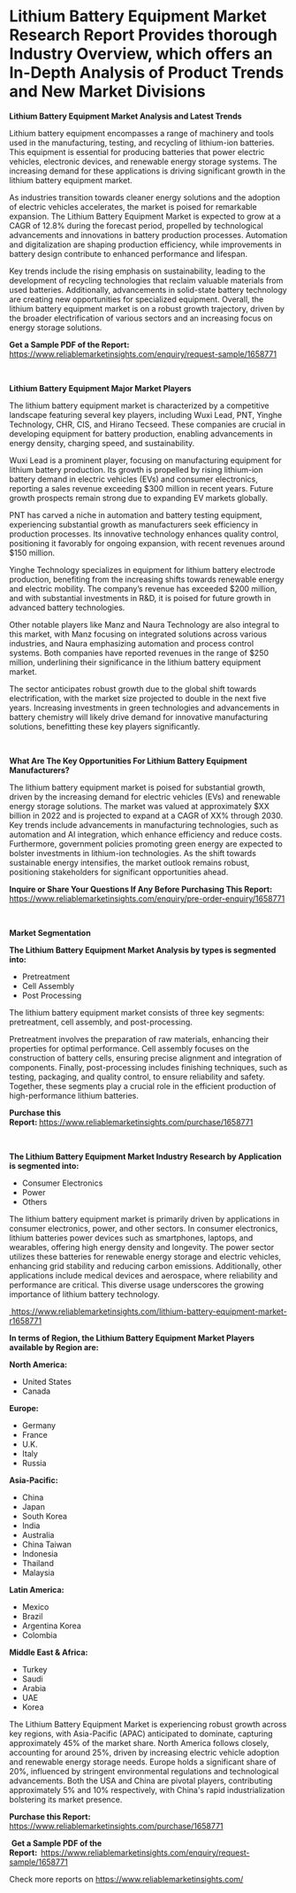 <p><h1>Lithium Battery Equipment Market Research Report Provides thorough Industry Overview, which offers an In-Depth Analysis of Product Trends and New Market Divisions</h1></p><p><strong>Lithium Battery Equipment Market Analysis and Latest Trends</strong></p>
<p><p>Lithium battery equipment encompasses a range of machinery and tools used in the manufacturing, testing, and recycling of lithium-ion batteries. This equipment is essential for producing batteries that power electric vehicles, electronic devices, and renewable energy storage systems. The increasing demand for these applications is driving significant growth in the lithium battery equipment market.</p><p>As industries transition towards cleaner energy solutions and the adoption of electric vehicles accelerates, the market is poised for remarkable expansion. The Lithium Battery Equipment Market is expected to grow at a CAGR of 12.8% during the forecast period, propelled by technological advancements and innovations in battery production processes. Automation and digitalization are shaping production efficiency, while improvements in battery design contribute to enhanced performance and lifespan.</p><p>Key trends include the rising emphasis on sustainability, leading to the development of recycling technologies that reclaim valuable materials from used batteries. Additionally, advancements in solid-state battery technology are creating new opportunities for specialized equipment. Overall, the lithium battery equipment market is on a robust growth trajectory, driven by the broader electrification of various sectors and an increasing focus on energy storage solutions.</p></p>
<p><strong>Get a Sample PDF of the Report:&nbsp;</strong> <a href="https://www.reliablemarketinsights.com/enquiry/request-sample/1658771?utm_campaign=3031&utm_medium=2&utm_source=Github&utm_content=ia&utm_term=08042025&utm_id=lithium-battery-equipment">https://www.reliablemarketinsights.com/enquiry/request-sample/1658771</a></p>
<p>&nbsp;</p>
<p><strong>Lithium Battery Equipment Major Market Players</strong></p>
<p><p>The lithium battery equipment market is characterized by a competitive landscape featuring several key players, including Wuxi Lead, PNT, Yinghe Technology, CHR, CIS, and Hirano Tecseed. These companies are crucial in developing equipment for battery production, enabling advancements in energy density, charging speed, and sustainability.</p><p>Wuxi Lead is a prominent player, focusing on manufacturing equipment for lithium battery production. Its growth is propelled by rising lithium-ion battery demand in electric vehicles (EVs) and consumer electronics, reporting a sales revenue exceeding $300 million in recent years. Future growth prospects remain strong due to expanding EV markets globally.</p><p>PNT has carved a niche in automation and battery testing equipment, experiencing substantial growth as manufacturers seek efficiency in production processes. Its innovative technology enhances quality control, positioning it favorably for ongoing expansion, with recent revenues around $150 million.</p><p>Yinghe Technology specializes in equipment for lithium battery electrode production, benefiting from the increasing shifts towards renewable energy and electric mobility. The company’s revenue has exceeded $200 million, and with substantial investments in R&D, it is poised for future growth in advanced battery technologies.</p><p>Other notable players like Manz and Naura Technology are also integral to this market, with Manz focusing on integrated solutions across various industries, and Naura emphasizing automation and process control systems. Both companies have reported revenues in the range of $250 million, underlining their significance in the lithium battery equipment market.</p><p>The sector anticipates robust growth due to the global shift towards electrification, with the market size projected to double in the next five years. Increasing investments in green technologies and advancements in battery chemistry will likely drive demand for innovative manufacturing solutions, benefitting these key players significantly.</p></p>
<p>&nbsp;</p>
<p><strong>What Are The Key Opportunities For Lithium Battery Equipment Manufacturers?</strong></p>
<p><p>The lithium battery equipment market is poised for substantial growth, driven by the increasing demand for electric vehicles (EVs) and renewable energy storage solutions. The market was valued at approximately $XX billion in 2022 and is projected to expand at a CAGR of XX% through 2030. Key trends include advancements in manufacturing technologies, such as automation and AI integration, which enhance efficiency and reduce costs. Furthermore, government policies promoting green energy are expected to bolster investments in lithium-ion technologies. As the shift towards sustainable energy intensifies, the market outlook remains robust, positioning stakeholders for significant opportunities ahead.</p></p>
<p><strong>Inquire or Share Your Questions If Any Before Purchasing This Report:</strong> <a href="https://www.reliablemarketinsights.com/enquiry/pre-order-enquiry/1658771?utm_campaign=3031&utm_medium=2&utm_source=Github&utm_content=ia&utm_term=08042025&utm_id=lithium-battery-equipment">https://www.reliablemarketinsights.com/enquiry/pre-order-enquiry/1658771</a></p>
<p>&nbsp;</p>
<p><strong>Market Segmentation</strong></p>
<p><strong>The Lithium Battery Equipment Market Analysis by types is segmented into:</strong></p>
<p><ul><li>Pretreatment</li><li>Cell Assembly</li><li>Post Processing</li></ul></p>
<p><p>The lithium battery equipment market consists of three key segments: pretreatment, cell assembly, and post-processing. </p><p>Pretreatment involves the preparation of raw materials, enhancing their properties for optimal performance. Cell assembly focuses on the construction of battery cells, ensuring precise alignment and integration of components. Finally, post-processing includes finishing techniques, such as testing, packaging, and quality control, to ensure reliability and safety. Together, these segments play a crucial role in the efficient production of high-performance lithium batteries.</p></p>
<p><strong>Purchase this Report:&nbsp;</strong><a href="https://www.reliablemarketinsights.com/purchase/1658771?utm_campaign=3031&utm_medium=2&utm_source=Github&utm_content=ia&utm_term=08042025&utm_id=lithium-battery-equipment">https://www.reliablemarketinsights.com/purchase/1658771</a></p>
<p>&nbsp;</p>
<p><strong>The Lithium Battery Equipment Market Industry Research by Application is segmented into:</strong></p>
<p><ul><li>Consumer Electronics</li><li>Power</li><li>Others</li></ul></p>
<p><p>The lithium battery equipment market is primarily driven by applications in consumer electronics, power, and other sectors. In consumer electronics, lithium batteries power devices such as smartphones, laptops, and wearables, offering high energy density and longevity. The power sector utilizes these batteries for renewable energy storage and electric vehicles, enhancing grid stability and reducing carbon emissions. Additionally, other applications include medical devices and aerospace, where reliability and performance are critical. This diverse usage underscores the growing importance of lithium battery technology.</p></p>
<p><a href="https://www.reliablemarketinsights.com/lithium-battery-equipment-market-r1658771?utm_campaign=3031&utm_medium=2&utm_source=Github&utm_content=ia&utm_term=08042025&utm_id=lithium-battery-equipment">&nbsp;https://www.reliablemarketinsights.com/lithium-battery-equipment-market-r1658771</a></p>
<p><strong>In terms of Region, the Lithium Battery Equipment Market Players available by Region are:</strong></p>
<p>
    <p> <strong> North America: </strong>
        <ul>
            <li>United States</li>
            <li>Canada</li>
        </ul>
        </p> 
    <p> <strong> Europe: </strong>
        <ul>
            <li>Germany</li>
            <li>France</li>
            <li>U.K.</li>
            <li>Italy</li>
            <li>Russia</li>
        </ul>
        </p> 
    <p> <strong> Asia-Pacific: </strong>
        <ul>
            <li>China</li>
            <li>Japan</li>
            <li>South Korea</li>
            <li>India</li>
            <li>Australia</li>
            <li>China Taiwan</li>
            <li>Indonesia</li>
            <li>Thailand</li>
            <li>Malaysia</li>
        </ul>
        </p> 
    <p> <strong> Latin America: </strong>
        <ul>
            <li>Mexico</li>
            <li>Brazil</li>
            <li>Argentina Korea</li>
            <li>Colombia</li>
        </ul>
        </p> 
    <p> <strong> Middle East & Africa: </strong>
        <ul>
            <li>Turkey</li>
            <li>Saudi</li>
            <li>Arabia</li>
            <li>UAE</li>
            <li>Korea</li>
        </ul>
    </p>
    </p>
<p><p>The Lithium Battery Equipment Market is experiencing robust growth across key regions, with Asia-Pacific (APAC) anticipated to dominate, capturing approximately 45% of the market share. North America follows closely, accounting for around 25%, driven by increasing electric vehicle adoption and renewable energy storage needs. Europe holds a significant share of 20%, influenced by stringent environmental regulations and technological advancements. Both the USA and China are pivotal players, contributing approximately 5% and 10% respectively, with China's rapid industrialization bolstering its market presence.</p></p>
<p><strong>Purchase this Report: </strong><a href="https://www.reliablemarketinsights.com/purchase/1658771?utm_campaign=3031&utm_medium=2&utm_source=Github&utm_content=ia&utm_term=08042025&utm_id=lithium-battery-equipment">https://www.reliablemarketinsights.com/purchase/1658771</a></p>
<p>&nbsp;<strong>Get a Sample PDF of the Report:&nbsp;&nbsp;</strong><a href="https://www.reliablemarketinsights.com/enquiry/request-sample/1658771?utm_campaign=3031&utm_medium=2&utm_source=Github&utm_content=ia&utm_term=08042025&utm_id=lithium-battery-equipment">https://www.reliablemarketinsights.com/enquiry/request-sample/1658771</a></p>
<p><strong></strong></p>
<p>Check more reports on <a href="https://www.reliablemarketinsights.com/?utm_campaign=3031&utm_medium=2&utm_source=Github&utm_content=ia&utm_term=08042025&utm_id=lithium-battery-equipment">https://www.reliablemarketinsights.com/</a></p>
